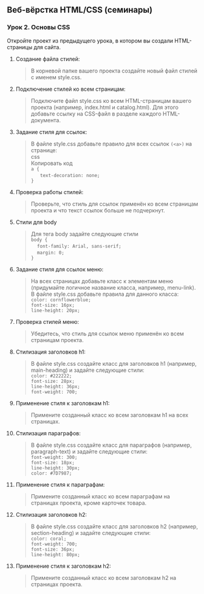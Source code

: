 ## Веб-вёрстка HTML/CSS (семинары)
### Урок 2. Основы CSS

Откройте проект из предыдущего урока, в котором вы создали HTML-страницы для
сайта.<br>

 1. Создание файла стилей:
    > В корневой папке вашего проекта создайте новый файл стилей с именем style.css.
 2. Подключение стилей ко всем страницам:
    > Подключите файл style.css ко всем HTML-страницам вашего проекта (например, index.html и catalog.html). Для этого добавьте ссылку на CSS-файл в разделе <head> каждого HTML-документа.
 3. Задание стиля для ссылок:
    > В файле style.css добавьте правило для всех ссылок ```(<a>)``` на странице:<br>
    css<br>
    Копировать код<br>
    ```a {```<br>
    &nbsp; &nbsp; &nbsp; ```text-decoration: none;```<br>
    ```}```<br>
 
 4. Проверка работы стилей:
    > Проверьте, что стиль для ссылок применён ко всем страницам проекта и что текст
 ссылок больше не подчеркнут.
 5. Стили для body
    > Для тега body задайте следующие стили<br>
    ```body {```<br>
    &nbsp; &nbsp; ```font-family: Arial, sans-serif;```<br>
    &nbsp; &nbsp; ```margin: 0;```<br>
    ```}```
6. Задание стиля для ссылок меню:
     > На всех страницах добавьте класс к элементам меню (придумайте логичное название класса, например, menu-link).<br>
     В файле style.css добавьте правила для данного класса:<br>
     ```color: cornflowerblue;```<br>
     ```font-size: 16px;```<br>
     ```line-height: 20px;```
 7. Проверка стилей меню:
     > Убедитесь, что стиль для ссылок меню применён ко всем страницам проекта.
 8. Стилизация заголовков h1:
     > В файле style.css создайте класс для заголовков h1 (например, main-heading) и задайте следующие стили:<br>
     ```color: #222222;```<br>
     ```font-size: 28px;```<br>
     ```line-height: 36px;```<br>
     ```font-weight: 700;```<br>
 9. Применение стиля к заголовкам h1:
     > Примените созданный класс ко всем заголовкам h1 на всех страницах.
 10. Стилизация параграфов:
     > В файле style.css создайте класс для параграфов (например, paragraph-text) и задайте следующие стили:<br>
     ```font-weight: 300;```<br>
     ```font-size: 18px;```<br>
     ```line-height: 30px;```<br>
     ```color: #7D7987;```
 11. Применение стиля к параграфам:
     > Примените созданный класс ко всем параграфам на страницах проекта, кроме карточек товара.
 12. Стилизация заголовков h2:
     > В файле style.css создайте класс для заголовков h2 (например, section-heading) и задайте следующие стили:<br>
    ```color: coral;```<br>
    ```font-weight: 700;```<br>
    ```font-size: 36px;```<br>
    ```line-height: 80px;```<br>
 13. Применение стиля к заголовкам h2:
     > Примените созданный класс ко всем заголовкам h2 на страницах проекта.
